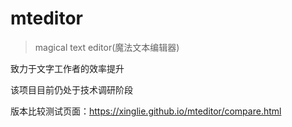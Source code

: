 # mteditor
> magical text editor(魔法文本编辑器)

致力于文字工作者的效率提升

该项目目前仍处于技术调研阶段

版本比较测试页面：https://xinglie.github.io/mteditor/compare.html